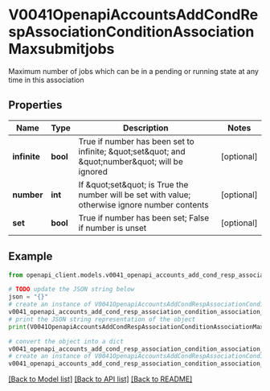 # V0041OpenapiAccountsAddCondRespAssociationConditionAssociationMaxsubmitjobs

Maximum number of jobs which can be in a pending or running state at any time in this association

## Properties

Name | Type | Description | Notes
------------ | ------------- | ------------- | -------------
**infinite** | **bool** | True if number has been set to infinite; \&quot;set\&quot; and \&quot;number\&quot; will be ignored | [optional] 
**number** | **int** | If \&quot;set\&quot; is True the number will be set with value; otherwise ignore number contents | [optional] 
**set** | **bool** | True if number has been set; False if number is unset | [optional] 

## Example

```python
from openapi_client.models.v0041_openapi_accounts_add_cond_resp_association_condition_association_maxsubmitjobs import V0041OpenapiAccountsAddCondRespAssociationConditionAssociationMaxsubmitjobs

# TODO update the JSON string below
json = "{}"
# create an instance of V0041OpenapiAccountsAddCondRespAssociationConditionAssociationMaxsubmitjobs from a JSON string
v0041_openapi_accounts_add_cond_resp_association_condition_association_maxsubmitjobs_instance = V0041OpenapiAccountsAddCondRespAssociationConditionAssociationMaxsubmitjobs.from_json(json)
# print the JSON string representation of the object
print(V0041OpenapiAccountsAddCondRespAssociationConditionAssociationMaxsubmitjobs.to_json())

# convert the object into a dict
v0041_openapi_accounts_add_cond_resp_association_condition_association_maxsubmitjobs_dict = v0041_openapi_accounts_add_cond_resp_association_condition_association_maxsubmitjobs_instance.to_dict()
# create an instance of V0041OpenapiAccountsAddCondRespAssociationConditionAssociationMaxsubmitjobs from a dict
v0041_openapi_accounts_add_cond_resp_association_condition_association_maxsubmitjobs_from_dict = V0041OpenapiAccountsAddCondRespAssociationConditionAssociationMaxsubmitjobs.from_dict(v0041_openapi_accounts_add_cond_resp_association_condition_association_maxsubmitjobs_dict)
```
[[Back to Model list]](../README.md#documentation-for-models) [[Back to API list]](../README.md#documentation-for-api-endpoints) [[Back to README]](../README.md)


